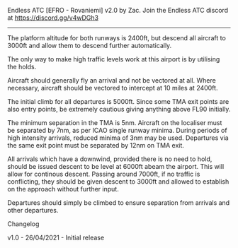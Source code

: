 Endless ATC [EFRO - Rovaniemi] v2.0 by Zac. Join the Endless ATC discord at https://discord.gg/v4wDGh3

---------------------------------------------------------

The platform altitude for both runways is 2400ft, but descend all aircraft to 3000ft and allow them to descend further automatically.

The only way to make high traffic levels work at this airport is by utilising the holds.

Aircraft should generally fly an arrival and not be vectored at all. Where necessary, aircraft should be vectored to intercept at 10 miles at 2400ft.

The initial climb for all departures is 5000ft. Since some TMA exit points are also entry points, be extremely cautious giving anything above FL90 initially.

The minimum separation in the TMA is 5nm. Aircraft on the localiser must be separated by 7nm, as per ICAO single runway minima. During periods of high intensity arrivals, reduced minima of 3nm may be used. Departures via the same exit point must be separated by 12nm on TMA exit.

All arrivals which have a downwind, provided there is no need to hold, should be issued descent to be level at 6000ft abeam the airport. This will allow for continous descent. Passing around 7000ft, if no traffic is conflicting, they should be given descent to 3000ft and allowed to establish on the approach without further input.

Departures should simply be climbed to ensure separation from arrivals and other departures.

Changelog

v1.0 - 26/04/2021 - Initial release